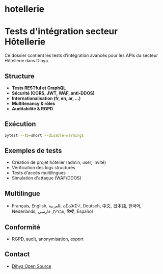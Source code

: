 # hotellerie

# Tests d'intégration secteur Hôtellerie

Ce dossier contient les tests d'intégration avancés pour les APIs du secteur Hôtellerie dans Dihya.

## Structure
- **Tests RESTful et GraphQL**
- **Sécurité (CORS, JWT, WAF, anti-DDOS)**
- **Internationalisation (fr, en, ar, ...)**
- **Multitenancy & rôles**
- **Auditabilité & RGPD**

## Exécution

```bash
pytest --tb=short --disable-warnings
```

## Exemples de tests
- Création de projet hôtelier (admin, user, invité)
- Vérification des logs structurés
- Tests d'accès multilingues
- Simulation d'attaque (WAF/DDOS)

## Multilingue
- Français, English, العربية, ⴰⵎⴰⵣⵉⵖ, Deutsch, 中文, 日本語, 한국어, Nederlands, עברית, فارسی, हिन्दी, Español

## Conformité
- RGPD, audit, anonymisation, export

## Contact
- [Dihya Open Source](https://github.com/dihya-coding)
